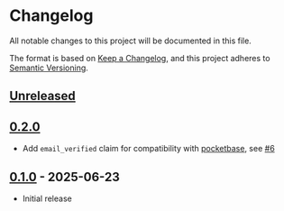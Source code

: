 # Changelog
All notable changes to this project will be documented in this file.

The format is based on [Keep a Changelog](https://keepachangelog.com/en/1.0.0/), and this project adheres to [Semantic
Versioning](https://semver.org/spec/v2.0.0.html).

## [Unreleased]

## [0.2.0]
- Add `email_verified` claim for compatibility with [pocketbase](https://github.com/pocketbase/pocketbase), see
[#6](https://github.com/BusinessSimulations/dev-oidc-toolkit/pull/6)

## [0.1.0] - 2025-06-23
- Initial release

[Unreleased]:
https://github.com/BusinessSimulations/dev-oidc-toolkit/compare/0.2.0...HEAD
[0.2.0]:
https://github.com/BusinessSimulations/dev-oidc-toolkit/compare/0.1.0...0.2.0
[0.1.0]:
https://github.com/BusinessSimulations/dev-oidc-toolkit/releases/tag/0.1.0
